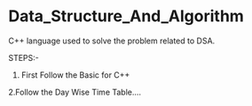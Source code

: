 # Data_Structure_And_Algorithm
C++ language used to solve the problem related to DSA.

STEPS:-
1. First Follow the Basic for C++

 2.Follow the Day Wise Time Table....
